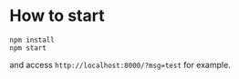 # How to start

```
npm install
npm start
```

and access `http://localhost:8000/?msg=test` for example.
